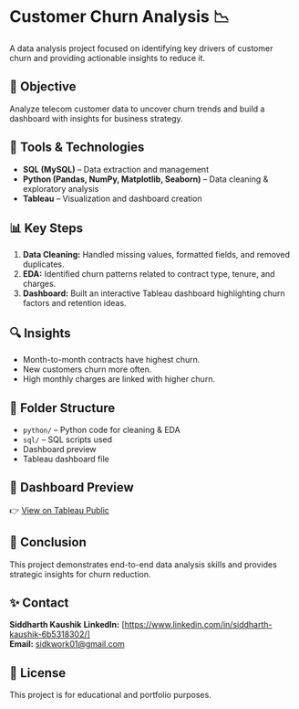 # Customer Churn Analysis 📉

A data analysis project focused on identifying key drivers of customer churn and providing actionable insights to reduce it.

## 🚀 Objective
Analyze telecom customer data to uncover churn trends and build a dashboard with insights for business strategy.

## 🧰 Tools & Technologies
- **SQL (MySQL)** – Data extraction and management
- **Python (Pandas, NumPy, Matplotlib, Seaborn)** – Data cleaning & exploratory analysis
- **Tableau** – Visualization and dashboard creation

## 📊 Key Steps
1. **Data Cleaning:** Handled missing values, formatted fields, and removed duplicates.
2. **EDA:** Identified churn patterns related to contract type, tenure, and charges.
3. **Dashboard:** Built an interactive Tableau dashboard highlighting churn factors and retention ideas.

## 🔍 Insights
- Month-to-month contracts have highest churn.
- New customers churn more often.
- High monthly charges are linked with higher churn.

## 📁 Folder Structure
- `python/` – Python code for cleaning & EDA
- `sql/` – SQL scripts used
-  Dashboard preview
-  Tableau dashboard file

## 📸 Dashboard Preview
👉 [View on Tableau Public](https://public.tableau.com/app/profile/siddharth.kaushik2144/viz/Book1_17226796719030/Dashboard1)

## 📌 Conclusion
This project demonstrates end-to-end data analysis skills and provides strategic insights for churn reduction.

## ✨ Contact
**Siddharth Kaushik** 
**LinkedIn:** [https://www.linkedin.com/in/siddharth-kaushik-6b5318302/]  
**Email:** sidkwork01@gmail.com

## 📌 License
This project is for educational and portfolio purposes.


